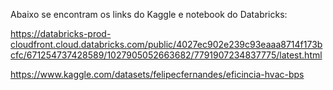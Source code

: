 Abaixo se encontram os links do Kaggle e notebook do Databricks:

https://databricks-prod-cloudfront.cloud.databricks.com/public/4027ec902e239c93eaaa8714f173bcfc/671254737428589/1027905052663682/7791907234837775/latest.html

https://www.kaggle.com/datasets/felipecfernandes/eficincia-hvac-bps
